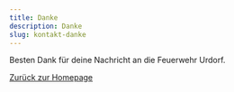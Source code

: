 ```yaml
---
title: Danke
description: Danke
slug: kontakt-danke
---
```


Besten Dank für deine Nachricht an die Feuerwehr Urdorf.

[Zurück zur Homepage](/)
